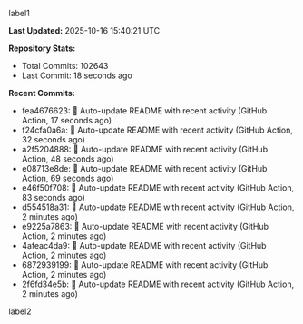 
label1 
<!-- ACTIVITY_START -->
**Last Updated:** 2025-10-16 15:40:21 UTC

**Repository Stats:**
- Total Commits: 102643
- Last Commit: 18 seconds ago

**Recent Commits:**
- fea4676623: 🤖 Auto-update README with recent activity (GitHub Action, 17 seconds ago)
- f24cfa0a6a: 🤖 Auto-update README with recent activity (GitHub Action, 32 seconds ago)
- a2f5204888: 🤖 Auto-update README with recent activity (GitHub Action, 48 seconds ago)
- e08713e8de: 🤖 Auto-update README with recent activity (GitHub Action, 69 seconds ago)
- e46f50f708: 🤖 Auto-update README with recent activity (GitHub Action, 83 seconds ago)
- d554518a31: 🤖 Auto-update README with recent activity (GitHub Action, 2 minutes ago)
- e9225a7863: 🤖 Auto-update README with recent activity (GitHub Action, 2 minutes ago)
- 4afeac4da9: 🤖 Auto-update README with recent activity (GitHub Action, 2 minutes ago)
- 6872939199: 🤖 Auto-update README with recent activity (GitHub Action, 2 minutes ago)
- 2f6fd34e5b: 🤖 Auto-update README with recent activity (GitHub Action, 2 minutes ago)
<!-- ACTIVITY_END -->

label2
